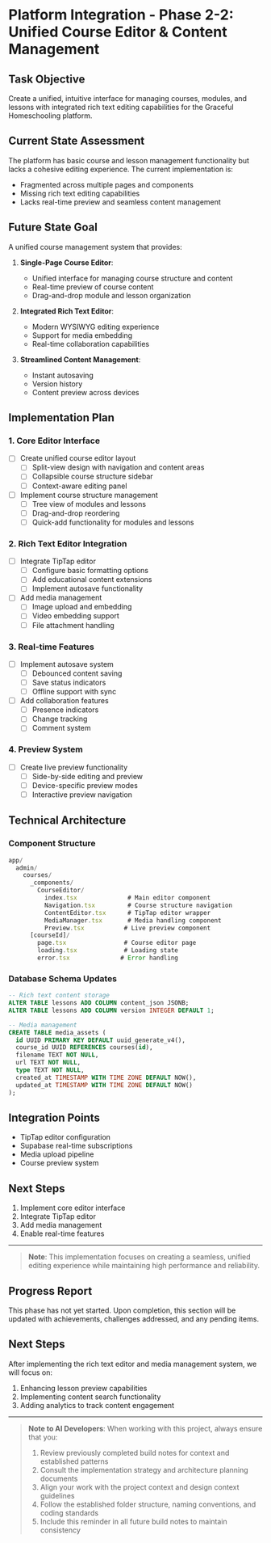 # Platform Integration - Phase 2-2: Unified Course Editor & Content Management

## Task Objective
Create a unified, intuitive interface for managing courses, modules, and lessons with integrated rich text editing capabilities for the Graceful Homeschooling platform.

## Current State Assessment
The platform has basic course and lesson management functionality but lacks a cohesive editing experience. The current implementation is:
- Fragmented across multiple pages and components
- Missing rich text editing capabilities
- Lacks real-time preview and seamless content management

## Future State Goal
A unified course management system that provides:

1. **Single-Page Course Editor**:
   - Unified interface for managing course structure and content
   - Real-time preview of course content
   - Drag-and-drop module and lesson organization

2. **Integrated Rich Text Editor**:
   - Modern WYSIWYG editing experience
   - Support for media embedding
   - Real-time collaboration capabilities

3. **Streamlined Content Management**:
   - Instant autosaving
   - Version history
   - Content preview across devices

## Implementation Plan

### 1. Core Editor Interface
- [ ] Create unified course editor layout
  - [ ] Split-view design with navigation and content areas
  - [ ] Collapsible course structure sidebar
  - [ ] Context-aware editing panel
- [ ] Implement course structure management
  - [ ] Tree view of modules and lessons
  - [ ] Drag-and-drop reordering
  - [ ] Quick-add functionality for modules and lessons

### 2. Rich Text Editor Integration
- [ ] Integrate TipTap editor
  - [ ] Configure basic formatting options
  - [ ] Add educational content extensions
  - [ ] Implement autosave functionality
- [ ] Add media management
  - [ ] Image upload and embedding
  - [ ] Video embedding support
  - [ ] File attachment handling

### 3. Real-time Features
- [ ] Implement autosave system
  - [ ] Debounced content saving
  - [ ] Save status indicators
  - [ ] Offline support with sync
- [ ] Add collaboration features
  - [ ] Presence indicators
  - [ ] Change tracking
  - [ ] Comment system

### 4. Preview System
- [ ] Create live preview functionality
  - [ ] Side-by-side editing and preview
  - [ ] Device-specific preview modes
  - [ ] Interactive preview navigation

## Technical Architecture

### Component Structure
```typescript
app/
  admin/
    courses/
      _components/
        CourseEditor/
          index.tsx              # Main editor component
          Navigation.tsx         # Course structure navigation
          ContentEditor.tsx      # TipTap editor wrapper
          MediaManager.tsx       # Media handling component
          Preview.tsx           # Live preview component
      [courseId]/
        page.tsx                # Course editor page
        loading.tsx             # Loading state
        error.tsx              # Error handling
```

### Database Schema Updates
```sql
-- Rich text content storage
ALTER TABLE lessons ADD COLUMN content_json JSONB;
ALTER TABLE lessons ADD COLUMN version INTEGER DEFAULT 1;

-- Media management
CREATE TABLE media_assets (
  id UUID PRIMARY KEY DEFAULT uuid_generate_v4(),
  course_id UUID REFERENCES courses(id),
  filename TEXT NOT NULL,
  url TEXT NOT NULL,
  type TEXT NOT NULL,
  created_at TIMESTAMP WITH TIME ZONE DEFAULT NOW(),
  updated_at TIMESTAMP WITH TIME ZONE DEFAULT NOW()
);
```

## Integration Points
- TipTap editor configuration
- Supabase real-time subscriptions
- Media upload pipeline
- Course preview system

## Next Steps
1. Implement core editor interface
2. Integrate TipTap editor
3. Add media management
4. Enable real-time features

---

> **Note**: This implementation focuses on creating a seamless, unified editing experience while maintaining high performance and reliability.

## Progress Report
This phase has not yet started. Upon completion, this section will be updated with achievements, challenges addressed, and any pending items.

## Next Steps
After implementing the rich text editor and media management system, we will focus on:
1. Enhancing lesson preview capabilities
2. Implementing content search functionality
3. Adding analytics to track content engagement

---

> **Note to AI Developers**: When working with this project, always ensure that you:
> 1. Review previously completed build notes for context and established patterns
> 2. Consult the implementation strategy and architecture planning documents
> 3. Align your work with the project context and design context guidelines
> 4. Follow the established folder structure, naming conventions, and coding standards
> 5. Include this reminder in all future build notes to maintain consistency 